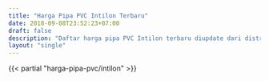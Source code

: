 ```yaml
---
title: "Harga Pipa PVC Intilon Terbaru"
date: 2018-09-08T23:52:23+07:00
draft: false
description: "Daftar harga pipa PVC Intilon terbaru diupdate dari distributor pipa PVC Jakarta. Beli pipa PVC dari supplier terpercaya di depoharga."
layout: "single"
---
```


{{< partial "harga-pipa-pvc/intilon" >}}